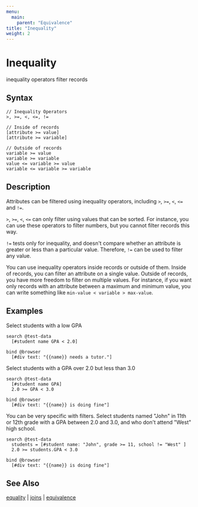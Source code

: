 ```yaml
---
menu:
  main:
    parent: "Equivalence"
title: "Inequality"
weight: 2
---
```


# Inequality

inequality operators filter records

## Syntax

```eve
// Inequality Operators
>, >=, <, <=, !=

// Inside of records
[attribute >= value]
[attribute >= variable]

// Outside of records
variable >= value
variable >= variable
value <= variable >= value
variable <= variable >= variable
```

## Description

Attributes can be filtered using inequality operators, including `>`, `>=`, `<`, `<=` and `!=`.

`>`, `>=`, `<`, `<=` can only filter using values that can be sorted. For instance, you can use these operators to filter numbers, but you cannot filter records this way.

`!=` tests only for inequality, and doesn't compare whether an attribute is greater or less than a particular value. Therefore, `!=` can be used to filter any value.

You can use inequality operators inside records or outside of them. Inside of records, you can filter an attribute on a single value. Outside of records, you have more freedom to filter on multiple values. For instance, if you want only records with an attribute between a maximum and minimum value, you can write something like `min-value < variable > max-value`.

## Examples

Select students with a low GPA

```eve
search @test-data
  [#student name GPA < 2.0]

bind @browser
  [#div text: "{{name}} needs a tutor."]
```

Select students with a GPA over 2.0 but less than 3.0

```eve
search @test-data
  [#student name GPA]
  2.0 >= GPA < 3.0

bind @browser
  [#div text: "{{name}} is doing fine"]
```

You can be very specific with filters. Select students named "John" in 11th or 12th grade with a GPA between 2.0 and 3.0, and who don't attend "West" high school.

```eve
search @test-data
  students = [#student name: "John", grade >= 11, school != "West" ]
  2.0 >= students.GPA < 3.0

bind @browser
  [#div text: "{{name}} is doing fine"]  
```

## See Also

[equality](../equality) | [joins](../joins) | [equivalence](,,/equivalence)